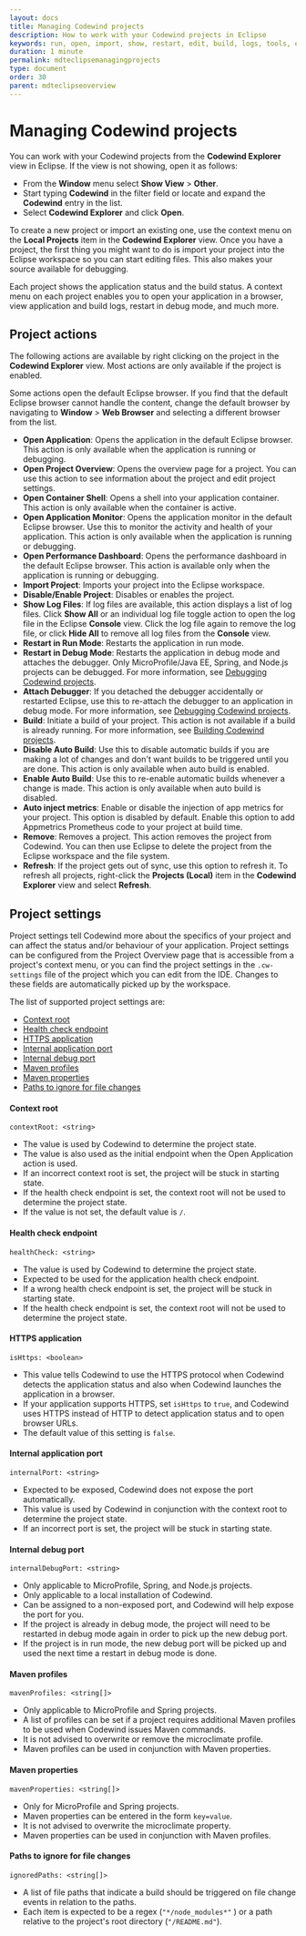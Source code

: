 ```yaml
---
layout: docs
title: Managing Codewind projects
description: How to work with your Codewind projects in Eclipse
keywords: run, open, import, show, restart, edit, build, logs, tools, eclipse, Codewind Explorer view in Eclipse, project actions, attach, build, disable, enable, validate, refresh
duration: 1 minute
permalink: mdteclipsemanagingprojects
type: document
order: 30
parent: mdteclipseoverview
---
```


# Managing Codewind projects

You can work with your Codewind projects from the **Codewind Explorer** view in Eclipse. If the view is not showing, open it as follows:

- From the **Window** menu select **Show View** > **Other**.
- Start typing **Codewind** in the filter field or locate and expand the **Codewind** entry in the list.
- Select **Codewind Explorer** and click **Open**.

To create a new project or import an existing one, use the context menu on the **Local Projects** item in the **Codewind Explorer** view.  Once you have a project, the first thing you might want to do is import your project into the Eclipse workspace so you can start editing files. This also makes your source available for debugging.

Each project shows the application status and the build status. A context menu on each project enables you to open your application in a browser, view application and build logs, restart in debug mode, and much more.

## Project actions

The following actions are available by right clicking on the project in the **Codewind Explorer** view. Most actions are only available if the project is enabled.

Some actions open the default Eclipse browser. If you find that the default Eclipse browser cannot handle the content, change the default browser by navigating to **Window** > **Web Browser** and selecting a different browser from the list.

- **Open Application**: Opens the application in the default Eclipse browser. This action is only available when the application is running or debugging.
- **Open Project Overview**: Opens the overview page for a project. You can use this action to see information about the project and edit project settings.
- **Open Container Shell**: Opens a shell into your application container. This action is only available when the container is active.
- **Open Application Monitor**: Opens the application monitor in the default Eclipse browser. Use this to monitor the activity and health of your application. This action is only available when the application is running or debugging.
- **Open Performance Dashboard**: Opens the performance dashboard in the default Eclipse browser. This action is available only when the application is running or debugging.
- **Import Project**: Imports your project into the Eclipse workspace.
- **Disable/Enable Project**: Disables or enables the project.
- **Show Log Files**: If log files are available, this action displays a list of log files. Click **Show All** or an individual log file toggle action to open the log file in the Eclipse **Console** view. Click the log file again to remove the log file, or click **Hide All** to remove all log files from the **Console** view.
- **Restart in Run Mode**: Restarts the application in run mode.
- **Restart in Debug Mode**: Restarts the application in debug mode and attaches the debugger. Only MicroProfile/Java EE, Spring, and Node.js projects can be debugged. For more information, see [Debugging Codewind projects](mdteclipsedebugproject.html).
- **Attach Debugger**: If you detached the debugger accidentally or restarted Eclipse, use this to re-attach the debugger to an application in debug mode. For more information, see [Debugging Codewind projects](mdteclipsedebugproject.html).
- **Build**: Initiate a build of your project. This action is not available if a build is already running. For more information, see [Building Codewind projects](mdteclipsebuildproject.html).
- **Disable Auto Build**: Use this to disable automatic builds if you are making a lot of changes and don't want builds to be triggered until you are done. This action is only available when auto build is enabled.
- **Enable Auto Build**: Use this to re-enable automatic builds whenever a change is made. This action is only available when auto build is disabled.
- **Auto inject metrics**: Enable or disable the injection of app metrics for your project. This option is disabled by default. Enable this option to add Appmetrics Prometheus code to your project at build time. 
- **Remove**: Removes a project. This action removes the project from Codewind.  You can then use Eclipse to delete the project from the Eclipse workspace and the file system.
- **Refresh**: If the project gets out of sync, use this option to refresh it. To refresh all projects, right-click the **Projects (Local)** item in the **Codewind Explorer** view and select **Refresh**.

## Project settings

Project settings tell Codewind more about the specifics of your project and can affect the status and/or behaviour of your application. Project settings can be configured from the Project Overview page that is accessible from a project's context menu, or you can find the project settings in the `.cw-settings` file of the project which you can edit from the IDE. Changes to these fields are automatically picked up by the workspace.

The list of supported project settings are:
* [Context root](#context-root)
* [Health check endpoint](#health-check-endpoint)
* [HTTPS application](#https-application)
* [Internal application port](#internal-application-port)
* [Internal debug port](#internal-debug-port)
* [Maven profiles](#maven-profiles)
* [Maven properties](#maven-properties)
* [Paths to ignore for file changes](#paths-to-ignore-for-file-changes)


#### Context root
`contextRoot: <string>`
- The value is used by Codewind to determine the project state.
- The value is also used as the initial endpoint when the Open Application action is used.
- If an incorrect context root is set, the project will be stuck in starting state.
- If the health check endpoint is set, the context root will not be used to determine the project state.
- If the value is not set, the default value is `/`.

#### Health check endpoint
`healthCheck: <string>`
- The value is used by Codewind to determine the project state.
- Expected to be used for the application health check endpoint.
- If a wrong health check endpoint is set, the project will be stuck in starting state.
- If the health check endpoint is set, the context root will not be used to determine the project state.

#### HTTPS application
`isHttps: <boolean>`
- This value tells Codewind to use the HTTPS protocol when Codewind detects the application status and also when Codewind launches the application in a browser.
- If your application supports HTTPS, set `isHttps` to `true`, and Codewind uses HTTPS instead of HTTP to detect application status and to open browser URLs.
- The default value of this setting is `false`.

#### Internal application port
`internalPort: <string>`
- Expected to be exposed, Codewind does not expose the port automatically.
- This value is used by Codewind in conjunction with the context root to determine the project state.
- If an incorrect port is set, the project will be stuck in starting state.

#### Internal debug port
`internalDebugPort: <string>`
- Only applicable to MicroProfile, Spring, and Node.js projects.
- Only applicable to a local installation of Codewind.
- Can be assigned to a non-exposed port, and Codewind will help expose the port for you.
- If the project is already in debug mode, the project will need to be restarted in debug mode again in order to pick up the new debug port.
- If the project is in run mode, the new debug port will be picked up and used the next time a restart in debug mode is done.

#### Maven profiles
`mavenProfiles: <string[]>`
- Only applicable to MicroProfile and Spring projects.
- A list of profiles can be set if a project requires additional Maven profiles to be used when Codewind issues Maven commands.
- It is not advised to overwrite or remove the microclimate profile.
- Maven profiles can be used in conjunction with Maven properties.

#### Maven properties
`mavenProperties: <string[]>`
- Only for MicroProfile and Spring projects.
- Maven properties can be entered in the form `key=value`.
- It is not advised to overwrite the microclimate property.
- Maven properties can be used in conjunction with Maven profiles.

#### Paths to ignore for file changes
`ignoredPaths: <string[]>`
- A list of file paths that indicate a build should be triggered on file change events in relation to the paths.
- Each item is expected to be a regex (`"*/node_modules*"` ) or a path relative to the project's root directory (`"/README.md"`).